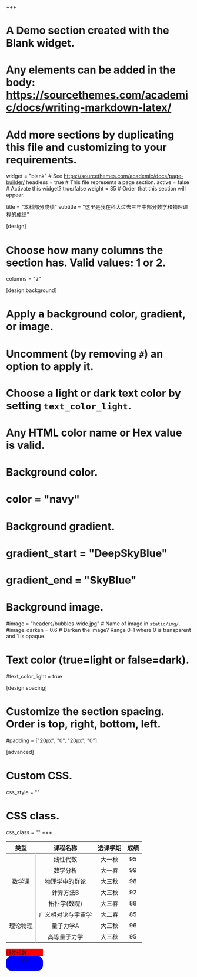 +++
# A Demo section created with the Blank widget.
# Any elements can be added in the body: https://sourcethemes.com/academic/docs/writing-markdown-latex/
# Add more sections by duplicating this file and customizing to your requirements.

widget = "blank"  # See https://sourcethemes.com/academic/docs/page-builder/
headless = true  # This file represents a page section.
active = false  # Activate this widget? true/false
weight = 35  # Order that this section will appear.

title = "本科部分成绩"
subtitle = "这里是我在科大过去三年中部分数学和物理课程的成绩"

[design]
  # Choose how many columns the section has. Valid values: 1 or 2.
  columns = "2"

[design.background]
  # Apply a background color, gradient, or image.
  #   Uncomment (by removing `#`) an option to apply it.
  #   Choose a light or dark text color by setting `text_color_light`.
  #   Any HTML color name or Hex value is valid.

  # Background color.
  # color = "navy"
  
  # Background gradient.
  # gradient_start = "DeepSkyBlue"
  # gradient_end = "SkyBlue"
  
  # Background image.
  #image = "headers/bubbles-wide.jpg"  # Name of image in `static/img/`.
  #image_darken = 0.6  # Darken the image? Range 0-1 where 0 is transparent and 1 is opaque.

  # Text color (true=light or false=dark).
  #text_color_light = true

[design.spacing]
  # Customize the section spacing. Order is top, right, bottom, left.
  #padding = ["20px", "0", "20px", "0"]

[advanced]
 # Custom CSS. 
 css_style = ""
 
 # CSS class.
 css_class = ""
+++


<!-- <font size=5>**线性代数B1**</font>
  <font color=#606060 size=3>大一秋</font>
  **95**

### 数学分析B2
  <font color=#606060 size=3>大一春</font>
  **99**

### 物理学中的群论
  <font color=#606060 size=3>大三秋</font> **98**

### 量子力学A
  <font color=#606060 size=3>大三秋</font> **96**

### 计算方法B
  <font color=#606060 size=3>大三秋</font> **92**

### 高等量子力学
  <font color=#606060 size=3>大三秋</font> **95**

### 拓扑学
  <font color=#606060 size=3>大三秋</font> **88** -->

<!-- |类型|课程名称|选课学期|成绩|
|:-:|:-:|:-:|:-:|
|数学课<br>(非数院)|线性代数|大一秋|95|
|^|数学分析|大一春|99|
|^|物理学中的群论|大三秋|98|
|^|计算方法B|大三秋|92|
|数学课<br>(数院)|拓扑学|大三春|88|
|理论物理|广义相对论与宇宙学|大二春|85|
|^|量子力学A|大三秋|96|
|^|高等量子力学|大三秋|95| -->

<table>
  <thead>
    <tr>
      <th style="text-align:center">类型</th>
      <th style="text-align:center">课程名称</th>
      <th style="text-align:center">选课学期</th>
      <th style="text-align:center">成绩</th>
    </tr>
  </thead>
  <tbody>
    <tr>
      <td style="text-align:center;border-right:#C8B9AE solid 1px" rowspan="5">数学课</td>
      <td style="text-align:center">线性代数</td>
      <td style="text-align:center">大一秋</td>
      <td style="text-align:center">95</td>
    </tr>
    <tr>
      <td style="text-align:center">数学分析</td>
      <td style="text-align:center">大一春</td>
      <td style="text-align:center">99</td>
    </tr>
    <tr>
      <td style="text-align:center">物理学中的群论</td>
      <td style="text-align:center">大三秋</td>
      <td style="text-align:center">98</td>
    </tr>
    <tr>
      <td style="text-align:center">计算方法B</td>
      <td style="text-align:center">大三秋</td>
      <td style="text-align:center">92</td>
    </tr>
    <tr>
      <td style="text-align:center">拓扑学(数院)</td>
      <td style="text-align:center">大三春</td>
      <td style="text-align:center">88</td>
    </tr>
    <tr>
      <td style="text-align:center;border-right:#C8B9AE solid 1px;" rowspan="3">理论物理</td>
      <td style="text-align:center">广义相对论与宇宙学</td>
      <td style="text-align:center">大二春</td>
      <td style="text-align:center">85</td>
    </tr>
    <tr>
      <td style="text-align:center">量子力学A</td>
      <td style="text-align:center">大三秋</td>
      <td style="text-align:center">96</td>
    </tr>
    <tr>
      <td style="text-align:center">高等量子力学</td>
      <td style="text-align:center">大三秋</td>
      <td style="text-align:center">95</td>
    </tr>
  </tbody>
</table>

<div style="width:200px;box-sizing: border-box;height:40px"><div style="width:100px;background-color:red;box-sizing: border-box">线性代数</div><div style="width:100px;background:blue;text-align:center;border-radius: 15px;height:40px;box-sizing: border-box">95</div></div>